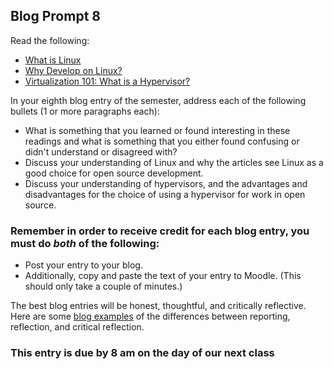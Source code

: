 ## Blog Prompt 8

Read the following:
  - [What is Linux](https://opensource.com/resources/linux)
  - [Why Develop on Linux?](https://insights.dice.com/2017/02/24/why-develop-on-linux/)
  - [Virtualization 101: What is a Hypervisor?](https://www.pluralsight.com/blog/it-ops/what-is-hypervisor)

In your eighth blog entry of the semester, address each of the following bullets (1 or more paragraphs each):
  - What is something that you learned or found interesting in these readings and what is something that you either found confusing or didn't understand or disagreed with?
  - Discuss your understanding of Linux and why the articles see Linux as a good choice for open source development.
  - Discuss your understanding of hypervisors, and the advantages and disadvantages for the choice of using a hypervisor for work in open source.

### Remember in order to receive credit for each blog entry, you must do *both* of the following:

  - Post your entry to your blog.
  - Additionally, copy and paste the text of your entry to Moodle. (This should only take a couple of minutes.)

The best blog entries will be honest, thoughtful, and critically reflective. Here are some [blog examples](blogreflection.md)
of the differences between reporting, reflection, and critical reflection.

### This entry is due by 8 am on the day of our next class
